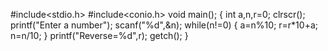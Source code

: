 #include<stdio.h>
#include<conio.h>
void main();
{
int a,n,r=0;
clrscr();
printf("Enter a number");
scanf("%d",&n);
while(n!=0)
{
a=n%10;
r=r*10+a;
n=n/10;
}
printf("Reverse=%d",r);
getch();
}
